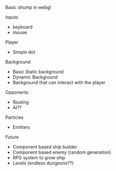 Basic shump in webgl

Inputs
  * keyboard
  * mouse

Player
  * Simple dot

Background
  * Basic Static background
  * Dynamic Background
  * Background that can interact with the player

Opponents
  * Routing
  * AI??

Particles
  * Emitters

Future
  * Component based ship builder
  * Component based enemy (random generation)
  * RPG system to grow ship
  * Levels (endless dungeons??)
